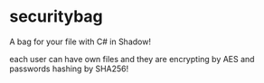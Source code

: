 # securitybag
A bag for your file with C# in Shadow!

each user can have own files and they are encrypting by AES
and passwords hashing by SHA256!

